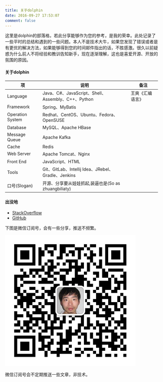 ```yaml
---
title: 关于dolphin
date: 2016-09-27 17:53:07
comment: false
---
```


这里是dolphin的部落格，若此分享能够作为您的参考，是我的荣幸。此处记录了一些平时的总结和遇到的一些问题。本人不是技术大牛，如果您发现了错误或者是有更优的解决方法，如果能够得到您的时间邮件指出的话，不胜感激。很久以前疑惑为什么前人不将经验和教训告知新手，现在逐渐理解，这也是喜爱开源、开放的氛围的原因。

#### 关于dolphin

| 项                | 说明                                       | 备注       |
| ---------------- | ---------------------------------------- | -------- |
| Language         | Java、C#、JavaScript、Shell、Assembly、C++、Python | 王爽《汇编语言》 |
| Framework        | Spring、MyBatis                           |          |
| Operation System | Redhat、CentOS、Ubuntu、Fedora、OpenSUSE     |          |
| Database         | MySQL、Apache HBase                       |          |
| Message Queue    | Apache Kafka                             |          |
| Cache            | Redis                                    |          |
| Web Server       | Apache Tomcat、Nginx                      |          |
| Front End        | JavaScript、HTML                          |          |
| Tools            | Git、GitLab、Intellij Idea、JRebel、Gradle、Jenkins |          |
| 口号(Slogan)       | 开源、分享要从娃娃抓起,装逼也是(So as zhuangbiliaty)    |          |

#### 出没地

* [StackOverflow](http://stackoverflow.com/users/2628868/dolphin)
* [GitHub](https://github.com/jiangxiaoqiang/)

下图是微信订阅号，会有一些分享，推送不频繁。

![qr](./index/qrcode.jpg)

微信订阅号会不定期推送一些文章，非技术。
